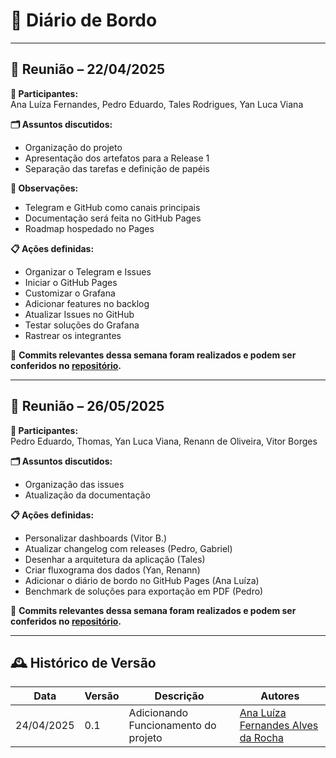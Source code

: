 # 📝 Diário de Bordo

---

## 📅 Reunião – 22/04/2025

**👥 Participantes:**  
Ana Luíza Fernandes, Pedro Eduardo, Tales Rodrigues, Yan Luca Viana

**🗂️ Assuntos discutidos:**
- Organização do projeto
- Apresentação dos artefatos para a Release 1
- Separação das tarefas e definição de papéis

**📌 Observações:**
- Telegram e GitHub como canais principais
- Documentação será feita no GitHub Pages
- Roadmap hospedado no Pages

**📋 Ações definidas:**
- Organizar o Telegram e Issues
- Iniciar o GitHub Pages
- Customizar o Grafana
- Adicionar features no backlog
- Atualizar Issues no GitHub
- Testar soluções do Grafana
- Rastrear os integrantes

🔁 **Commits relevantes dessa semana foram realizados e podem ser conferidos no [repositório](https://github.com/thmasq/github-monitor/commits).**

---

## 📅 Reunião – 26/05/2025

**👥 Participantes:**  
Pedro Eduardo, Thomas, Yan Luca Viana, Renann de Oliveira, Vitor Borges

**🗂️ Assuntos discutidos:**
- Organização das issues
- Atualização da documentação

**📋 Ações definidas:**
- Personalizar dashboards (Vitor B.)
- Atualizar changelog com releases (Pedro, Gabriel)
- Desenhar a arquitetura da aplicação (Tales)
- Criar fluxograma dos dados (Yan, Renann)
- Adicionar o diário de bordo no GitHub Pages (Ana Luíza)
- Benchmark de soluções para exportação em PDF (Pedro)

🔁 **Commits relevantes dessa semana foram realizados e podem ser conferidos no [repositório](https://github.com/thmasq/github-monitor/commits).**

---

## 🕰️ Histórico de Versão
| Data       | Versão | Descrição                            | Autores                                                                                                                            |
|------------|--------|--------------------------------------|------------------------------------------------------------------------------------------------------------------------------------|
| 24/04/2025 | 0.1    | Adicionando Funcionamento do projeto | [Ana Luíza Fernandes Alves da Rocha](https://github.com/analufernanndess)|

